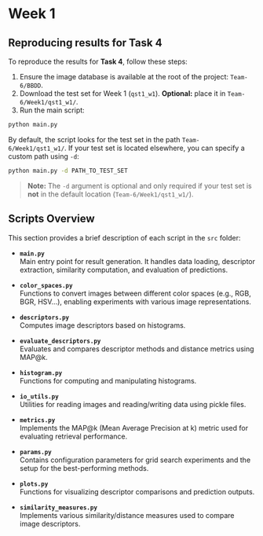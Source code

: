 # Week 1

## Reproducing results for Task 4

To reproduce the results for **Task 4**, follow these steps:

1. Ensure the image database is available at the root of the project: `Team-6/BBDD`.
2. Download the test set for Week 1 (`qst1_w1`). **Optional:** place it in `Team-6/Week1/qst1_w1/`.
3. Run the main script:
```bash
python main.py
```
By default, the script looks for the test set in the path `Team-6/Week1/qst1_w1/`. If your test set is located elsewhere, you can specify a custom path using `-d`:
```bash
python main.py -d PATH_TO_TEST_SET
```
> **Note:** The `-d` argument is optional and only required if your test set is **not** in the default location (`Team-6/Week1/qst1_w1/`).


## Scripts Overview

This section provides a brief description of each script in the `src` folder:

- **`main.py`**  
  Main entry point for result generation. It handles data loading, descriptor extraction, similarity computation, and evaluation of predictions.

- **`color_spaces.py`**  
  Functions to convert images between different color spaces (e.g., RGB, BGR, HSV...), enabling experiments with various image representations.

- **`descriptors.py`**  
  Computes image descriptors based on histograms.

- **`evaluate_descriptors.py`**  
  Evaluates and compares descriptor methods and distance metrics using MAP@k.

- **`histogram.py`**  
  Functions for computing and manipulating histograms.

- **`io_utils.py`**  
  Utilities for reading images and reading/writing data using pickle files.

- **`metrics.py`**  
  Implements the MAP@k (Mean Average Precision at k) metric used for evaluating retrieval performance.

- **`params.py`**  
  Contains configuration parameters for grid search experiments and the setup for the best-performing methods.

- **`plots.py`**  
  Functions for visualizing descriptor comparisons and prediction outputs.

- **`similarity_measures.py`**  
  Implements various similarity/distance measures used to compare image descriptors.
